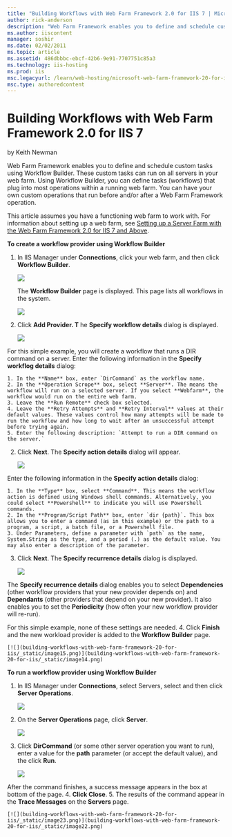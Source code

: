 ```yaml
---
title: "Building Workflows with Web Farm Framework 2.0 for IIS 7 | Microsoft Docs"
author: rick-anderson
description: "Web Farm Framework enables you to define and schedule custom tasks using Workflow Builder. These custom tasks can run on all servers in your web farm. Using..."
ms.author: iiscontent
manager: soshir
ms.date: 02/02/2011
ms.topic: article
ms.assetid: 486dbbbc-ebcf-42b6-9e91-7707751c85a3
ms.technology: iis-hosting
ms.prod: iis
msc.legacyurl: /learn/web-hosting/microsoft-web-farm-framework-20-for-iis-7/building-workflows-with-web-farm-framework-20-for-iis
msc.type: authoredcontent
---
```

Building Workflows with Web Farm Framework 2.0 for IIS 7
====================
by Keith Newman

Web Farm Framework enables you to define and schedule custom tasks using Workflow Builder. These custom tasks can run on all servers in your web farm. Using Workflow Builder, you can define tasks (workflows) that plug into most operations within a running web farm. You can have your own custom operations that run before and/or after a Web Farm Framework operation.

This article assumes you have a functioning web farm to work with. For information about setting up a web farm, see [Setting up a Server Farm with the Web Farm Framework 2.0 for IIS 7 and Above](setting-up-a-server-farm-with-the-web-farm-framework-20-for-iis.md).

**To create a workflow provider using Workflow Builder**

1. In IIS Manager under **Connections**, click your web farm, and then click **Workflow Builder**. 

    [![](building-workflows-with-web-farm-framework-20-for-iis/_static/image4.png)](building-workflows-with-web-farm-framework-20-for-iis/_static/image2.png)

    The **Workflow Builder** page is displayed. This page lists all workflows in the system.

    [![](building-workflows-with-web-farm-framework-20-for-iis/_static/image7.png)](building-workflows-with-web-farm-framework-20-for-iis/_static/image6.png)

1. Click **Add Provider. T** he **Specify workflow details** dialog is displayed.   
  
    [![](building-workflows-with-web-farm-framework-20-for-iis/_static/image9.png)](building-workflows-with-web-farm-framework-20-for-iis/_static/image8.png)  
  
 For this simple example, you will create a workflow that runs a DIR command on a server. Enter the following information in the     **Specify workflog details**  dialog:  

    1. In the **Name** box, enter `DirCommand` as the workflow name.
    2. In the **Operation Scrope** box, select **Server**. The means the workflow will run on a selected server. If you select **Webfarm**, the workflow would run on the entire web farm.
    3. Leave the **Run Remote** check box selected.
    4. Leave the **Retry Attempts** and **Retry Interval** values at their default values. These values control how many attempts will be made to run the workflow and how long to wait after an unsuccessful attempt before trying again.
    5. Enter the following description: `Attempt to run a DIR command on the server.`
2. Click **Next**. The **Specify action details** dialog will appear.   
  
    [![](building-workflows-with-web-farm-framework-20-for-iis/_static/image11.png)](building-workflows-with-web-farm-framework-20-for-iis/_static/image10.png)  
  
 Enter the following information in the     **Specify action details**  dialog:  

    1. In the **Type** box, select **Command**. This means the workflow action is defined using Windows shell commands. Alternatively, you could select **Powershell** to indicate you will use Powershell commands.
    2. In the **Program/Script Path** box, enter `dir {path}`. This box allows you to enter a command (as in this example) or the path to a program, a script, a batch file, or a Powershell file.
    3. Under Parameters, define a parameter with `path` as the name, System.String as the type, and a period (.) as the default value. You may also enter a description of the parameter.
3. Click **Next**. The **Specify recurrence details** dialog is displayed.  
  
    [![](building-workflows-with-web-farm-framework-20-for-iis/_static/image13.png)](building-workflows-with-web-farm-framework-20-for-iis/_static/image12.png)  
  
 The     **Specify recurrence details** dialog enables you to select     **Dependencies** (other workflow providers that your new provider depends on) and     **Dependants** (other providers that depend on your new provider). It also enables you to set the     **Periodicity** (how often your new workflow provider will re-run).  
  
 For this simple example, none of these settings are needed.
4. Click **Finish** and the new workload provider is added to the **Workflow Builder** page.  
  
    [![](building-workflows-with-web-farm-framework-20-for-iis/_static/image15.png)](building-workflows-with-web-farm-framework-20-for-iis/_static/image14.png)

**To run a workflow provider using Workflow Builder**

1. In IIS Manager under **Connections**, select Servers, select and then click **Server Operations**.  
  
    [![](building-workflows-with-web-farm-framework-20-for-iis/_static/image17.png)](building-workflows-with-web-farm-framework-20-for-iis/_static/image16.png)
2. On the **Server Operations** page, click **Server**.  
  
    [![](building-workflows-with-web-farm-framework-20-for-iis/_static/image19.png)](building-workflows-with-web-farm-framework-20-for-iis/_static/image18.png)
3. Click **DirCommand** (or some other server operation you want to run), enter a value for the **path** parameter (or accept the default value), and the click **Run**.  
  
    [![](building-workflows-with-web-farm-framework-20-for-iis/_static/image21.png)](building-workflows-with-web-farm-framework-20-for-iis/_static/image20.png)  
  
 After the command finishes, a success message appears in the box at bottom of the page.
4. **Click Close**.
5. The results of the command appear in the **Trace Messages** on the **Servers** page.  
  
    [![](building-workflows-with-web-farm-framework-20-for-iis/_static/image23.png)](building-workflows-with-web-farm-framework-20-for-iis/_static/image22.png)